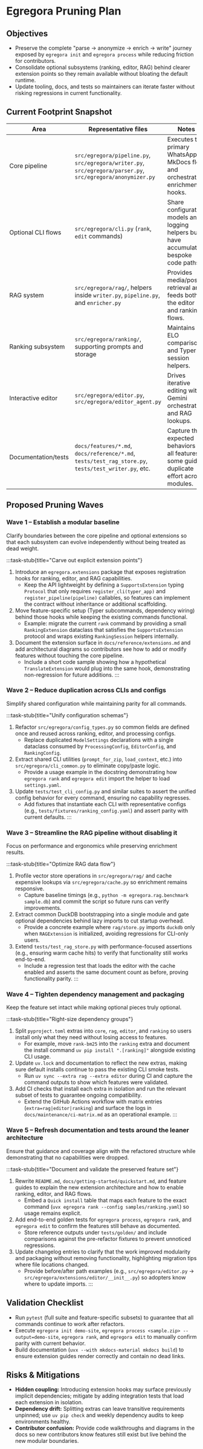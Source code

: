 # Egregora Pruning Plan

## Objectives
- Preserve the complete "parse → anonymize → enrich → write" journey exposed by `egregora init` and `egregora process` while reducing friction for contributors.
- Consolidate optional subsystems (ranking, editor, RAG) behind clearer extension points so they remain available without bloating the default runtime.
- Update tooling, docs, and tests so maintainers can iterate faster without risking regressions in current functionality.

## Current Footprint Snapshot
| Area | Representative files | Notes |
| --- | --- | --- |
| Core pipeline | `src/egregora/pipeline.py`, `src/egregora/writer.py`, `src/egregora/parser.py`, `src/egregora/anonymizer.py` | Executes the primary WhatsApp → MkDocs flow and orchestrates enrichment hooks. |
| Optional CLI flows | `src/egregora/cli.py` (`rank`, `edit` commands) | Share configuration models and logging helpers but have accumulated bespoke code paths. |
| RAG system | `src/egregora/rag/`, helpers inside `writer.py`, `pipeline.py`, and `enricher.py` | Provides media/post retrieval and feeds both the editor and ranking flows. |
| Ranking subsystem | `src/egregora/ranking/`, supporting prompts and storage | Maintains ELO comparisons and Typer session helpers. |
| Interactive editor | `src/egregora/editor.py`, `src/egregora/editor_agent.py` | Drives iterative editing with Gemini orchestration and RAG lookups. |
| Documentation/tests | `docs/features/*.md`, `docs/reference/*.md`, `tests/test_rag_store.py`, `tests/test_writer.py`, etc. | Capture the expected behaviors of all features; some guides duplicate effort across modules. |

## Proposed Pruning Waves

### Wave 1 – Establish a modular baseline
Clarify boundaries between the core pipeline and optional extensions so that each subsystem can evolve independently without being treated as dead weight.

:::task-stub{title="Carve out explicit extension points"}
1. Introduce an `egregora.extensions` package that exposes registration hooks for ranking, editor, and RAG capabilities.
   - Keep the API lightweight by defining a `SupportsExtension` typing `Protocol` that only requires `register_cli(typer_app)` and `register_pipeline(pipeline)` callables, so features can implement the contract without inheritance or additional scaffolding.
2. Move feature-specific setup (Typer subcommands, dependency wiring) behind those hooks while keeping the existing commands functional.
   - Example: migrate the current `rank` command by providing a small `RankingExtension` dataclass that satisfies the `SupportsExtension` protocol and wraps existing `RankingSession` helpers internally.
3. Document the extension surface in `docs/reference/extensions.md` and add architectural diagrams so contributors see how to add or modify features without touching the core pipeline.
   - Include a short code sample showing how a hypothetical `TranslateExtension` would plug into the same hook, demonstrating non-regression for future additions.
:::

### Wave 2 – Reduce duplication across CLIs and configs
Simplify shared configuration while maintaining parity for all commands.

:::task-stub{title="Unify configuration schemas"}
1. Refactor `src/egregora/config_types.py` so common fields are defined once and reused across ranking, editor, and processing configs.
   - Replace duplicated `ModelSettings` declarations with a single dataclass consumed by `ProcessingConfig`, `EditorConfig`, and `RankingConfig`.
2. Extract shared CLI utilities (`prompt_for_zip`, `load_context`, etc.) into `src/egregora/cli_common.py` to eliminate copy/paste logic.
   - Provide a usage example in the docstring demonstrating how `egregora rank` and `egregora edit` import the helper to load `settings.yaml`.
3. Update `tests/test_cli_config.py` and similar suites to assert the unified config behavior for every command, ensuring no capability regresses.
   - Add fixtures that instantiate each CLI with representative configs (e.g., `tests/fixtures/ranking_config.yaml`) and assert parity with current defaults.
:::

### Wave 3 – Streamline the RAG pipeline without disabling it
Focus on performance and ergonomics while preserving enrichment results.

:::task-stub{title="Optimize RAG data flow"}
1. Profile vector store operations in `src/egregora/rag/` and cache expensive lookups via `src/egregora/cache.py` so enrichment remains responsive.
   - Capture baseline timings (e.g., `python -m egregora.rag.benchmark sample.db`) and commit the script so future runs can verify improvements.
2. Extract common DuckDB bootstrapping into a single module and gate optional dependencies behind lazy imports to cut startup overhead.
   - Provide a concrete example where `rag/store.py` imports `duckdb` only when `RAGExtension` is initialized, avoiding regressions for CLI-only users.
3. Extend `tests/test_rag_store.py` with performance-focused assertions (e.g., ensuring warm cache hits) to verify that functionality still works end-to-end.
   - Include a regression test that loads the editor with the cache enabled and asserts the same document count as before, proving functionality parity.
:::

### Wave 4 – Tighten dependency management and packaging
Keep the feature set intact while making optional pieces truly optional.

:::task-stub{title="Right-size dependency groups"}
1. Split `pyproject.toml` extras into `core`, `rag`, `editor`, and `ranking` so users install only what they need without losing access to features.
   - For example, move `rank-bm25` into the `ranking` extra and document the install command `uv pip install ".[ranking]"` alongside existing CLI usage.
2. Update `uv.lock` and documentation to reflect the new extras, making sure default installs continue to pass the existing CLI smoke tests.
   - Run `uv sync --extra rag --extra editor` during CI and capture the command outputs to show which features were validated.
3. Add CI checks that install each extra in isolation and run the relevant subset of tests to guarantee ongoing compatibility.
   - Extend the GitHub Actions workflow with matrix entries (`extra=rag|editor|ranking`) and surface the logs in `docs/maintenance/ci-matrix.md` as an operational example.
:::

### Wave 5 – Refresh documentation and tests around the leaner architecture
Ensure that guidance and coverage align with the refactored structure while demonstrating that no capabilities were dropped.

:::task-stub{title="Document and validate the preserved feature set"}
1. Rewrite `README.md`, `docs/getting-started/quickstart.md`, and feature guides to explain the new extension architecture and how to enable ranking, editor, and RAG flows.
   - Embed a `Quick install` table that maps each feature to the exact command (`uvx egregora rank --config samples/ranking.yaml`) so usage remains explicit.
2. Add end-to-end golden tests for `egregora process`, `egregora rank`, and `egregora edit` to confirm the features still behave as documented.
   - Store reference outputs under `tests/golden/` and include comparisons against the pre-refactor fixtures to prevent unnoticed regressions.
3. Update changelog entries to clarify that the work improved modularity and packaging without removing functionality, highlighting migration tips where file locations changed.
   - Provide before/after path examples (e.g., `src/egregora/editor.py` → `src/egregora/extensions/editor/__init__.py`) so adopters know where to update imports.
:::

## Validation Checklist
- Run `pytest` (full suite and feature-specific subsets) to guarantee that all commands continue to work after refactors.
- Execute `egregora init demo-site`, `egregora process <sample.zip> --output=demo-site`, `egregora rank`, and `egregora edit` to manually confirm parity with current behavior.
- Build documentation (`uvx --with mkdocs-material mkdocs build`) to ensure extension guides render correctly and contain no dead links.

## Risks & Mitigations
- **Hidden coupling:** Introducing extension hooks may surface previously implicit dependencies; mitigate by adding integration tests that load each extension in isolation.
- **Dependency drift:** Splitting extras can leave transitive requirements unpinned; use `uv pip check` and weekly dependency audits to keep environments healthy.
- **Contributor confusion:** Provide code walkthroughs and diagrams in the docs so new contributors know features still exist but live behind the new modular boundaries.
